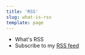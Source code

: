 ```yaml
---
title: 'RSS'
slug: what-is-rss
template: page
---
```


- What's RSS
- Subscribe to my [RSS feed](/rss.xml)